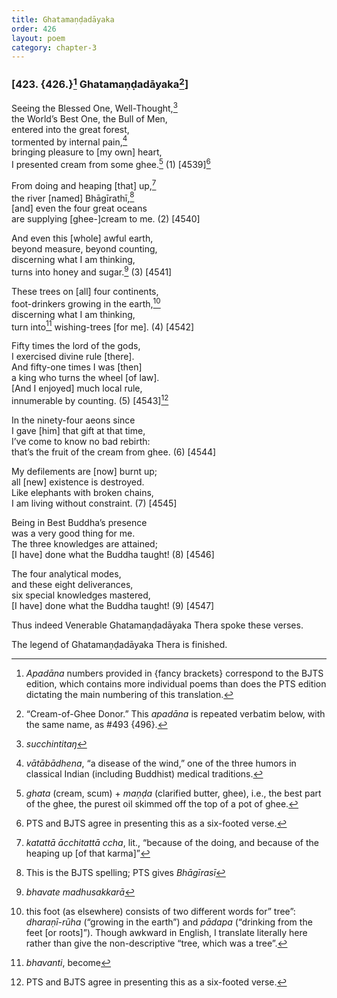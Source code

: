 ```yaml
---
title: Ghatamaṇḍadāyaka
order: 426
layout: poem
category: chapter-3
---
```


### \[423. {426.}[^1] Ghatamaṇḍadāyaka[^2]\]

Seeing the Blessed One, Well-Thought,[^3]  
the World’s Best One, the Bull of Men,  
entered into the great forest,  
tormented by internal pain,[^4]  
bringing pleasure to \[my own\] heart,  
I presented cream from some ghee.[^5] (1) \[4539\][^6]

From doing and heaping \[that\] up,[^7]  
the river \[named\] Bhāgīrathī,[^8]  
\[and\] even the four great oceans  
are supplying \[ghee-\]cream to me. (2) \[4540\]

And even this \[whole\] awful earth,  
beyond measure, beyond counting,  
discerning what I am thinking,  
turns into honey and sugar.[^9] (3) \[4541\]

These trees on \[all\] four continents,  
foot-drinkers growing in the earth,[^10]  
discerning what I am thinking,  
turn into[^11] wishing-trees \[for me\]. (4) \[4542\]

Fifty times the lord of the gods,  
I exercised divine rule \[there\].  
And fifty-one times I was \[then\]  
a king who turns the wheel \[of law\].  
\[And I enjoyed\] much local rule,  
innumerable by counting. (5) \[4543\][^12]

In the ninety-four aeons since  
I gave \[him\] that gift at that time,  
I’ve come to know no bad rebirth:  
that’s the fruit of the cream from ghee. (6) \[4544\]

My defilements are \[now\] burnt up;  
all \[new\] existence is destroyed.  
Like elephants with broken chains,  
I am living without constraint. (7) \[4545\]

Being in Best Buddha’s presence  
was a very good thing for me.  
The three knowledges are attained;  
\[I have\] done what the Buddha taught! (8) \[4546\]

The four analytical modes,  
and these eight deliverances,  
six special knowledges mastered,  
\[I have\] done what the Buddha taught! (9) \[4547\]

Thus indeed Venerable Ghatamaṇḍadāyaka Thera spoke these verses.

The legend of Ghatamaṇḍadāyaka Thera is finished.

[^1]: *Apadāna* numbers provided in {fancy brackets} correspond to the BJTS edition, which contains more individual poems than does the PTS edition dictating the main numbering of this translation.

[^2]: “Cream-of-Ghee Donor.” This *apadāna* is repeated verbatim below, with the same name, as \#493 {496}.

[^3]: *su<span class="diacritics" data-state="on">c</span><span class="no-diacritics" data-state="off">ch</span>intitaŋ*

[^4]: *vātābādhena*, “a disease of the wind,” one of the three humors in classical Indian (including Buddhist) medical traditions.

[^5]: *ghata* (cream, scum) + *maṇḍa* (clarified butter, ghee), i.e., the best part of the ghee, the purest oil skimmed off the top of a pot of ghee.

[^6]: PTS and BJTS agree in presenting this as a six-footed verse.

[^7]: *katattā ā<span class="diacritics" data-state="on">c</span><span class="no-diacritics" data-state="off">ch</span>itattā <span class="diacritics" data-state="on">c</span><span class="no-diacritics" data-state="off">ch</span>a*, lit., “because of the doing, and because of the heaping up \[of that karma\]”

[^8]: This is the BJTS spelling; PTS gives *Bhāgīrasī*

[^9]: *bhavate madhusakkarā*

[^10]: this foot (as elsewhere) consists of two different words for” tree”: *dharaṇī-rūha* (“growing in the earth”) and *pādapa* (“drinking from the feet \[or roots\]”). Though awkward in English, I translate literally here rather than give the non-descriptive “tree, which was a tree”.

[^11]: *bhavanti*, become

[^12]: PTS and BJTS agree in presenting this as a six-footed verse.
